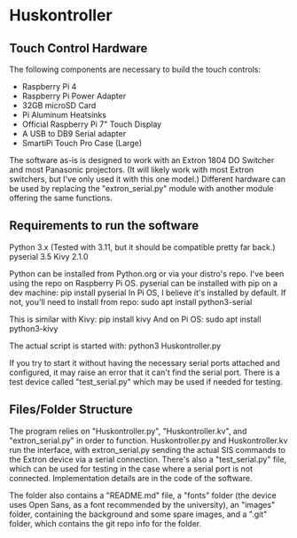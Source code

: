 # Huskontroller

## Touch Control Hardware
The following components are necessary to build the touch controls:
- Raspberry Pi 4
- Raspberry Pi Power Adapter
- 32GB microSD Card
- Pi Aluminum Heatsinks
- Official Raspberry Pi 7" Touch Display
- A USB to DB9 Serial adapter
- SmartiPi Touch Pro Case (Large)

The software as-is is designed to work with an Extron 1804 DO Switcher and most Panasonic projectors. (It will likely work with most Extron switchers, but I've only used it with this one model.) Different hardware can be used by replacing the "extron_serial.py" module with another module offering the same functions.

## Requirements to run the software
Python 3.x (Tested with 3.11, but it should be compatible pretty far back.)
pyserial 3.5
Kivy 2.1.0

Python can be installed from Python.org or via your distro's repo. I've been using the repo on Raspberry Pi OS.
pyserial can be installed with pip on a dev machine:
pip install pyserial
In Pi OS, I believe it's installed by default. If not, you'll need to install from repo:
sudo apt install python3-serial

This is similar with Kivy:
pip install kivy
And on Pi OS:
sudo apt install python3-kivy

The actual script is started with:
python3 Huskontroller.py

If you try to start it without having the necessary serial ports attached and configured, it may raise an error that it can't find the serial port. There is a test device called "test_serial.py" which may be used if needed for testing.

## Files/Folder Structure
The program relies on "Huskontroller.py", "Huskontroller.kv", and "extron_serial.py" in order to function. Huskontroller.py and Huskontroller.kv run the interface, with extron_serial.py sending the actual SIS commands to the Extron device via a serial connection. There's also a "test_serial.py" file, which can be used for testing in the case where a serial port is not connected. Implementation details are in the code of the software.

The folder also contains a "README.md" file, a "fonts" folder (the device uses Open Sans, as a font recommended by the university), an "images" folder, containing the background and some spare images, and a ".git" folder, which contains the git repo info for the folder.
